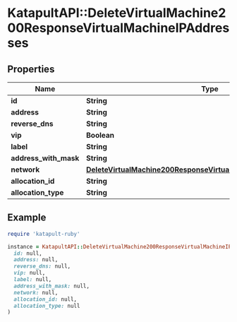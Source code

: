 # KatapultAPI::DeleteVirtualMachine200ResponseVirtualMachineIPAddresses

## Properties

| Name | Type | Description | Notes |
| ---- | ---- | ----------- | ----- |
| **id** | **String** |  | [optional] |
| **address** | **String** |  | [optional] |
| **reverse_dns** | **String** |  | [optional] |
| **vip** | **Boolean** |  | [optional] |
| **label** | **String** |  | [optional] |
| **address_with_mask** | **String** |  | [optional] |
| **network** | [**DeleteVirtualMachine200ResponseVirtualMachineIPAddressesNetwork**](DeleteVirtualMachine200ResponseVirtualMachineIPAddressesNetwork.md) |  | [optional] |
| **allocation_id** | **String** |  | [optional] |
| **allocation_type** | **String** |  | [optional] |

## Example

```ruby
require 'katapult-ruby'

instance = KatapultAPI::DeleteVirtualMachine200ResponseVirtualMachineIPAddresses.new(
  id: null,
  address: null,
  reverse_dns: null,
  vip: null,
  label: null,
  address_with_mask: null,
  network: null,
  allocation_id: null,
  allocation_type: null
)
```

